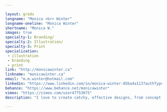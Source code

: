 ```yaml
---

layout: grads
longname: "Monica <br> Winter"
longname-oneline: "Monica Winter"
shortname: "Monica W."
images: true
specialty-1: Branding/
specialty-2: Illustration/
specialty-3: Print
specialization:
 - illustration
 - branding
 - print
link: "http://monicawinter.ca"
linkname: "monicawinter.ca"
email: "m.m.winter@hotmail.com"
linkedin: "https://www.linkedin.com/in/monica-winter-85ba4a113?authType=name&authToken=cBdj"
behance: "https://www.behance.net/monicawinter"
vimeo: "https://vimeo.com/user47753075"
description: "I love to create catchy, effective designs, from concept to final product. <i>Perfectionism</i> can be annoying – but I manage to make it work."

---
```

